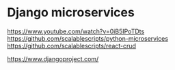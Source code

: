 # Django microservices

https://www.youtube.com/watch?v=0iB5IPoTDts
https://github.com/scalablescripts/python-microservices
https://github.com/scalablescripts/react-crud

https://www.djangoproject.com/

